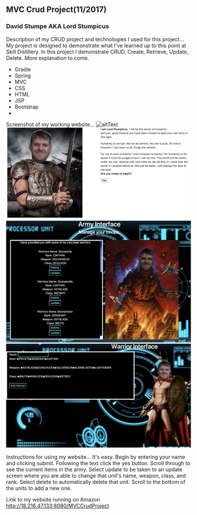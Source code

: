 ## MVC Crud Project(11/2017)
### David Stumpe AKA Lord Stumpicus
Description of my CRUD project and technologies I used for this project...
My project is designed to demonstrate what I've learned up to this point at Skill Distillery. In this project I demonstrate CRUD, Create, Retrieve, Update, Delete. More explanation to come.
* Gradle
* Spring
* MVC
* CSS
* HTML
* JSP
* Bootstrap
* 

Screenshot of my working website...
![altText](WebContent/images/screenshot1.png "title") 
![altText](WebContent/images/screenshot2.png "title") 
![altText](WebContent/images/screenshot3.png "title") 
![altText](WebContent/images/screenshot4.png "title") 

Instructions for using my website...
It's easy. Begin by entering your name and clicking submit. 
Following the text click the yes button.
Scroll through to see the current items in the army.
Select update to be taken to an update screen where you are able to change that unit's name, weapon, class, and rank.
Select delete to automatically delete that unit.
Scroll to the bottom of the units to add a new one.

Link to my website running on Amazon
<http://18.216.47.133:8080/MVCCrudProject> 